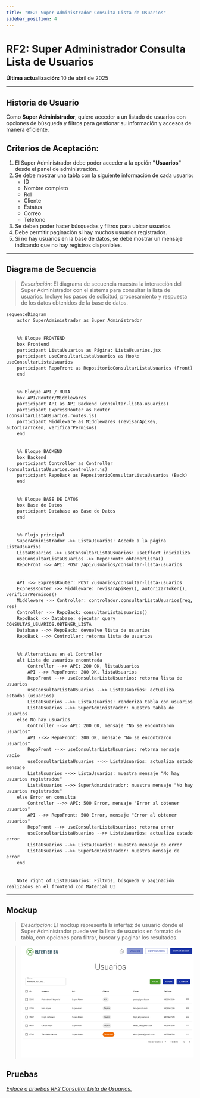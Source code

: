```yaml
---
title: "RF2: Super Administrador Consulta Lista de Usuarios"
sidebar_position: 4
---
```


# RF2: Super Administrador Consulta Lista de Usuarios

**Última actualización:** 10 de abril de 2025

---

## Historia de Usuario

Como **Super Administrador**, quiero acceder a un listado de usuarios con opciones de búsqueda y filtros para gestionar su información y accesos de manera eficiente.

## **Criterios de Aceptación:**

1. El Super Administrador debe poder acceder a la opción **"Usuarios"** desde el panel de administración.
2. Se debe mostrar una tabla con la siguiente información de cada usuario:
   - ID
   - Nombre completo
   - Rol
   - Cliente
   - Estatus
   - Correo
   - Teléfono
3. Se deben poder hacer búsquedas y filtros para ubicar usuarios.
4. Debe permitir paginación si hay muchos usuarios registrados.
5. Si no hay usuarios en la base de datos, se debe mostrar un mensaje indicando que no hay registros disponibles.

---

## **Diagrama de Secuencia**

> _Descripción_: El diagrama de secuencia muestra la interacción del Super Administrador con el sistema para consultar la lista de usuarios. Incluye los pasos de solicitud, procesamiento y respuesta de los datos obtenidos de la base de datos.

```mermaid
sequenceDiagram
    actor SuperAdministrador as Super Administrador


    %% Bloque FRONTEND
    box Frontend
    participant ListaUsuarios as Página: ListaUsuarios.jsx
    participant useConsultarListaUsuarios as Hook: useConsultarListaUsuarios
    participant RepoFront as RepositorioConsultarListaUsuarios (Front)
    end


    %% Bloque API / RUTA
    box API/Router/Middlewares
    participant API as API Backend (consultar-lista-usuarios)
    participant ExpressRouter as Router (consultarListaUsuarios.routes.js)
    participant Middleware as Middlewares (revisarApiKey, autorizarToken, verificarPermisos)
    end


    %% Bloque BACKEND
    box Backend
    participant Controller as Controller (consultarListaUsuarios.controller.js)
    participant RepoBack as RepositorioConsultarListaUsuarios (Back)
    end


    %% Bloque BASE DE DATOS
    box Base de Datos
    participant Database as Base de Datos
    end


    %% Flujo principal
    SuperAdministrador ->> ListaUsuarios: Accede a la página ListaUsuarios
    ListaUsuarios ->> useConsultarListaUsuarios: useEffect inicializa
    useConsultarListaUsuarios ->> RepoFront: obtenerLista()
    RepoFront ->> API: POST /api/usuarios/consultar-lista-usuarios


    API ->> ExpressRouter: POST /usuarios/consultar-lista-usuarios
    ExpressRouter ->> Middleware: revisarApiKey(), autorizarToken(), verificarPermisos()
    Middleware ->> Controller: controlador.consultarListaUsuarios(req, res)
    Controller ->> RepoBack: consultarListaUsuarios()
    RepoBack ->> Database: ejecutar query CONSULTAS_USUARIOS.OBTENER_LISTA
    Database -->> RepoBack: devuelve lista de usuarios
    RepoBack -->> Controller: retorna lista de usuarios


    %% Alternativas en el Controller
    alt Lista de usuarios encontrada
        Controller -->> API: 200 OK, listaUsuarios
        API -->> RepoFront: 200 OK, listaUsuarios
        RepoFront -->> useConsultarListaUsuarios: retorna lista de usuarios
        useConsultarListaUsuarios -->> ListaUsuarios: actualiza estados (usuarios)
        ListaUsuarios -->> ListaUsuarios: renderiza tabla con usuarios
        ListaUsuarios -->> SuperAdministrador: muestra tabla de usuarios
    else No hay usuarios
        Controller -->> API: 200 OK, mensaje "No se encontraron usuarios"
        API -->> RepoFront: 200 OK, mensaje "No se encontraron usuarios"
        RepoFront -->> useConsultarListaUsuarios: retorna mensaje vacío
        useConsultarListaUsuarios -->> ListaUsuarios: actualiza estado mensaje
        ListaUsuarios -->> ListaUsuarios: muestra mensaje "No hay usuarios registrados"
        ListaUsuarios -->> SuperAdministrador: muestra mensaje "No hay usuarios registrados"
    else Error en consulta
        Controller -->> API: 500 Error, mensaje "Error al obtener usuarios"
        API -->> RepoFront: 500 Error, mensaje "Error al obtener usuarios"
        RepoFront -->> useConsultarListaUsuarios: retorna error
        useConsultarListaUsuarios -->> ListaUsuarios: actualiza estado error
        ListaUsuarios -->> ListaUsuarios: muestra mensaje de error
        ListaUsuarios -->> SuperAdministrador: muestra mensaje de error
    end


    Note right of ListaUsuarios: Filtros, búsqueda y paginación realizados en el frontend con Material UI
```

---

## **Mockup**

> _Descripción_: El mockup representa la interfaz de usuario donde el Super Administrador puede ver la lista de usuarios en formato de tabla, con opciones para filtrar, buscar y paginar los resultados.

> ![Interfaz de consultar lista de usuarios](imagenes/mockupConsultaListaUsuarios.PNG)

## **Pruebas**

_<u>[Enlace a pruebas RF2 Consultar Lista de Usuarios.](https://docs.google.com/spreadsheets/d/1NLGwGrGA5PVOEzLaqxa8Ts1D_Ng3QzzqNKWJYUzxD-M/edit?gid=1685718554#gid=1685718554)</u>_
